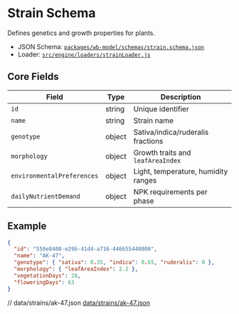 # Strain Schema

Defines genetics and growth properties for plants.

- JSON Schema: [`packages/wb-model/schemas/strain.schema.json`](../../../packages/wb-model/schemas/strain.schema.json)
- Loader: [`src/engine/loaders/strainLoader.js`](../../../src/engine/loaders/strainLoader.js)

## Core Fields

| Field | Type | Description |
|-------|------|-------------|
| `id` | string | Unique identifier |
| `name` | string | Strain name |
| `genotype` | object | Sativa/indica/ruderalis fractions |
| `morphology` | object | Growth traits and `leafAreaIndex` |
| `environmentalPreferences` | object | Light, temperature, humidity ranges |
| `dailyNutrientDemand` | object | NPK requirements per phase |

## Example

```json
{
  "id": "550e8400-e29b-41d4-a716-446655440000",
  "name": "AK-47",
  "genotype": { "sativa": 0.35, "indica": 0.65, "ruderalis": 0 },
  "morphology": { "leafAreaIndex": 2.2 },
  "vegetationDays": 28,
  "floweringDays": 63
}
```
// data/strains/ak-47.json
[data/strains/ak-47.json](../../../data/strains/ak-47.json)
